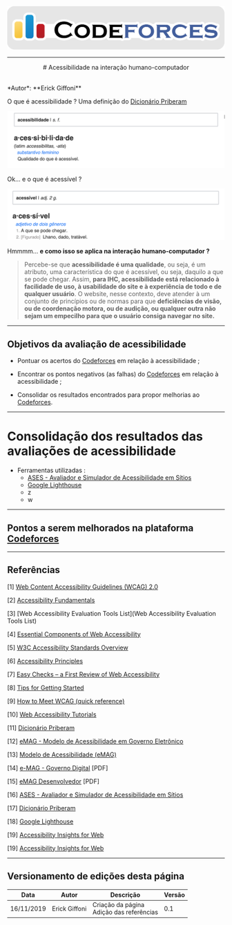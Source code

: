 <span style="margin-left: 0%; padding-top: 3%;">![Codeforces Logo](../images/codeforces.png)</span>

---
<p align="center">
# Acessibilidade na interação humano-computador
</p>
</br>
*Autor*: **Erick Giffoni**
</br>


O que é acessibilidade ? Uma definição do [Dicionário Priberam](https://dicionario.priberam.org/)

<span style="margin-left: 0%; padding-top: 3%;">![Codeforces Logo](images/acessibilidade.png)</span>

Ok... e o que é acessível ?

<span style="margin-left: 0%; padding-top: 3%;">![Codeforces Logo](images/acessivel.png)</span>

Hmmmm... **e como isso se aplica na interação humano-computador ?**

> Percebe-se que **acessibilidade é uma qualidade**, ou seja, é um atributo, uma
característica do que é acessível, ou seja, daquilo a que se pode chegar.
Assim, **para IHC, acessibilidade está relacionado à facilidade de uso, à usabilidade
do site e à experiência de todo e de qualquer usuário**. O website, nesse contexto,
deve atender à um conjunto de princípios ou de normas para que **deficiências de visão,
ou de coordenação motora, ou de audição, ou qualquer outra não sejam um empecilho
para que o usuário consiga navegar no site.**

***

## Objetivos da avaliação de acessibilidade

- Pontuar os acertos do [Codeforces](http://codeforces.com/) em relação à acessibilidade ;

- Encontrar os pontos negativos (as falhas) do [Codeforces](http://codeforces.com/) em relação
à acessibilidade ;

- Consolidar os resultados encontrados para propor melhorias ao [Codeforces](http://codeforces.com/).

***

# Consolidação dos resultados das avaliações de acessibilidade

- Ferramentas utilizadas :
    - [ASES - Avaliador e Simulador de Acessibilidade em Sítios](http://asesweb.governoeletronico.gov.br/ases)
    - [Google Lighthouse](https://developers.google.com/web/tools/lighthouse)
    - z
    - w

***

## Pontos a serem melhorados na plataforma [Codeforces](http://codeforces.com/)


***
## Referências

<span id="ref1"></span>
[1] [Web Content Accessibility Guidelines (WCAG) 2.0](https://www.w3.org/TR/WCAG20/#contents)

<span id="ref2"></span>
[2] [Accessibility Fundamentals](https://www.w3.org/WAI/fundamentals/accessibility-intro/)

<span id="ref3"></span>
[3] [Web Accessibility Evaluation Tools List](Web Accessibility Evaluation Tools List)

<span id="ref4"></span>
[4] [Essential Components of Web Accessibility](https://www.w3.org/WAI/fundamentals/components/)

<span id="ref5"></span>
[5] [W3C Accessibility Standards Overview](https://www.w3.org/WAI/standards-guidelines/)

<span id="ref6"></span>
[6] [Accessibility Principles](https://www.w3.org/WAI/fundamentals/accessibility-principles/)

<span id="ref7"></span>
[7] [Easy Checks – a First Review of Web Accessibility](https://www.w3.org/WAI/test-evaluate/preliminary/)

<span id="ref8"></span>
[8] [Tips for Getting Started](https://www.w3.org/WAI/tips/)

<span id="ref9"></span>
[9] [How to Meet WCAG (quick reference)](https://www.w3.org/WAI/WCAG21/quickref/)

<span id="ref10"></span>
[10] [Web Accessibility Tutorials](https://www.w3.org/WAI/tutorials/)

<span id="ref11"></span>
[11] [Dicionário Priberam](https://dicionario.priberam.org/)

<span id="ref12"></span>
[12] [eMAG - Modelo de Acessibilidade em Governo Eletrônico](http://emag.governoeletronico.gov.br)

<span id="ref13"></span>
[13] [Modelo de Acessibilidade (eMAG)](https://www.governodigital.gov.br/transformacao/cidadania/acessibilidade/emag-modelo-de-acessibilidade-em-governo-eletronico)

<span id="ref14"></span>
[14] [e-MAG - Governo Digital](https://www.governodigital.gov.br/documentos-e-arquivos/e-MAG%20V3.pdf) [PDF]

<span id="ref15"></span>
[15] [eMAG Desenvolvedor](https://repositorio.enap.gov.br/bitstream/1/2710/3/Modulo_2_Web_Acessivel_desenvolvedor.pdf) [PDF]

<span id="#ref16"></span>
[16] [ASES - Avaliador e Simulador de Acessibilidade em Sítios](http://asesweb.governoeletronico.gov.br/ases/)

<span id="ref17"></span>
[17] [Dicionário Priberam](https://dicionario.priberam.org/)

[18] [Google Lighthouse](https://developers.google.com/web/tools/lighthouse)

[19] [Accessibility Insights for Web](https://accessibilityinsights.io/docs/en/web/overview)

[19] [Accessibility Insights for Web](https://accessibilityinsights.io/docs/en/web/overview)

***
## Versionamento de edições desta página
| Data | Autor | Descrição | Versão |
|------|-------|-----------|--------|
| 16/11/2019 | Erick Giffoni | Criação da página</br>Adição das referências | 0.1 |
